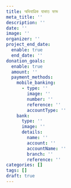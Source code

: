 ```yaml
---
title: অভিযাত্রিক যাকাত ফান্ড
meta_title: ''
description: ''
date: ''
image: ''
organizer: ''
project_end_date:
  enable: true
  end_date: ''
donation_goals:
  enable: true
  amount: ''
  payment_methods:
    mobile_banking:
      - type: ''
        image: ''
        number: ''
        reference: ''
        accountType: ''
    bank:
      type: ''
      image: ''
      details:
        name: ''
        account: ''
        accountName: ''
        branch: ''
        reference: ''
categories: []
tags: []
draft: true
---
```

